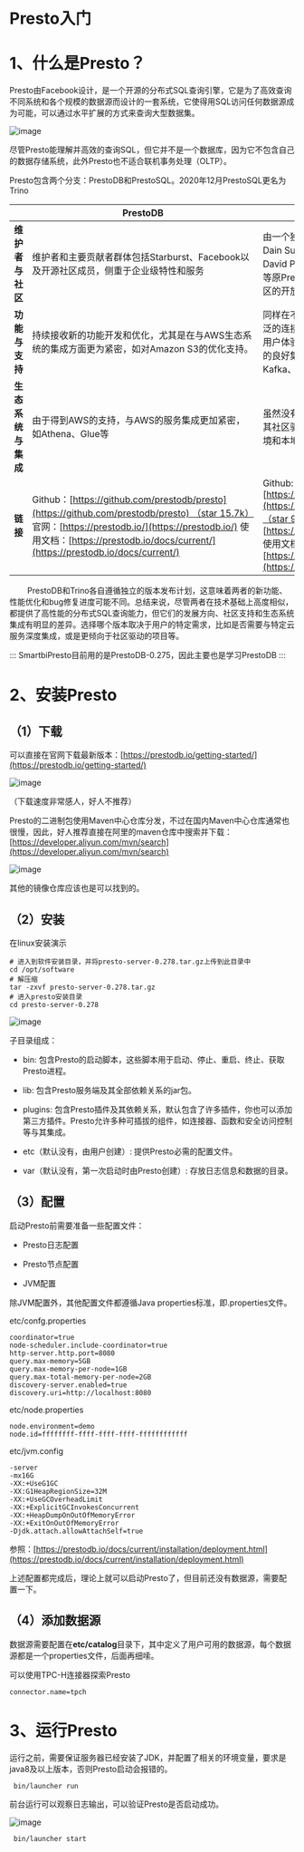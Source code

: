 # Presto入门

# 1、什么是Presto？

Presto由Facebook设计，是一个开源的分布式SQL查询引擎，它是为了高效查询不同系统和各个规模的数据源而设计的一套系统，它使得用SQL访问任何数据源成为可能，可以通过水平扩展的方式来查询大型数据集。

![image](./assets/af7413ee-a253-4af2-9a53-14525db73446.png)

尽管Presto能理解并高效的查询SQL，但它并不是一个数据库，因为它不包含自己的数据存储系统，此外Presto也不适合联机事务处理（OLTP）。

Presto包含两个分支：PrestoDB和PrestoSQL。2020年12月PrestoSQL更名为Trino 

|   |  **PrestoDB**  |  **Trino**  |
| --- | --- | --- |
|  **维护者与社区**  |  维护者和主要贡献者群体包括Starburst、Facebook以及开源社区成员，侧重于企业级特性和服务  |  由一个独立的开源社区维护，包括Dain Sundstrom、David Phillips、Martin Traverso等原Presto的创建者，强调开源社区的开放性和独立性。  |
|  **功能与支持**  |  持续接收新的功能开发和优化，尤其是在与AWS生态系统的集成方面更为紧密，如对Amazon S3的优化支持。  |  同样在不断发展中，致力于提供广泛的连接器支持，提升查询性能和用户体验，同时保持与各种数据源的良好集成，包括Hadoop、Kafka、Cassandra等  |
|  **生态系统与集成**  |  由于得到AWS的支持，与AWS的服务集成更加紧密，如Athena、Glue等  |  虽然没有直接的云服务商背书，但其社区驱动的特性使其在多种云环境和本地部署中都有良好的适应性  |
|  **链接**  |  Github：[https://github.com/prestodb/presto](https://github.com/prestodb/presto) （star 15.7k） 官网：[https://prestodb.io/](https://prestodb.io/) 使用文档：[https://prestodb.io/docs/current/](https://prestodb.io/docs/current/)  |  Github:[https://github.com/trinodb/trino](https://github.com/trinodb/trino)（star 9.8k） 官网：[https://trino.io/](https://trino.io/) 使用文档：[https://trino.io/docs/current](https://trino.io/docs/current)  |

        PrestoDB和Trino各自遵循独立的版本发布计划，这意味着两者的新功能、性能优化和bug修复进度可能不同。总结来说，尽管两者在技术基础上高度相似，都提供了高性能的分布式SQL查询能力，但它们的发展方向、社区支持和生态系统集成有明显的差异。选择哪个版本取决于用户的特定需求，比如是否需要与特定云服务深度集成，或是更倾向于社区驱动的项目等。

:::
SmartbiPresto目前用的是PrestoDB-0.275，因此主要也是学习PrestoDB
:::

# 2、安装Presto

## （1）下载

可以直接在官网下载最新版本：[https://prestodb.io/getting-started/](https://prestodb.io/getting-started/)

![image](./assets/d8fc0aa3-e2bd-4ce9-8a0f-a2b8c4c40a1e.png)

（下载速度非常感人，好人不推荐）

Presto的二进制包使用Maven中心仓库分发，不过在国内Maven中心仓库通常也很慢，因此，好人推荐直接在阿里的maven仓库中搜索并下载：[https://developer.aliyun.com/mvn/search](https://developer.aliyun.com/mvn/search)

![image](./assets/14928992-83ed-45e1-af3f-0e75ef0facc8.png)

其他的镜像仓库应该也是可以找到的。

## （2）安装

在linux安装演示

```shell
# 进入到软件安装目录，并将presto-server-0.278.tar.gz上传到此目录中
cd /opt/software
# 解压缩
tar -zxvf presto-server-0.278.tar.gz
# 进入presto安装目录
cd presto-server-0.278
```


![image](./assets/a3603a7c-e316-489a-96b3-081f4df62845.png)

子目录组成：

*   bin: 包含Presto的启动脚本，这些脚本用于启动、停止、重启、终止、获取Presto进程。
    
*   lib: 包含Presto服务端及其全部依赖关系的jar包。
    
*   plugins: 包含Presto插件及其依赖关系，默认包含了许多插件，你也可以添加第三方插件。Presto允许多种可插拔的组件，如连接器、函数和安全访问控制等与其集成。
    
*   etc（默认没有，由用户创建）: 提供Presto必需的配置文件。
    
*   var（默认没有，第一次启动时由Presto创建）: 存放日志信息和数据的目录。
    

## （3）配置

启动Presto前需要准备一些配置文件：

*   Presto日志配置
    
*   Presto节点配置
    
*   JVM配置
    

除JVM配置外，其他配置文件都遵循Java properties标准，即.properties文件。

etc/confg.properties

```properties
coordinator=true
node-scheduler.include-coordinator=true
http-server.http.port=8080
query.max-memory=5GB
query.max-memory-per-node=1GB
query.max-total-memory-per-node=2GB
discovery-server.enabled=true
discovery.uri=http://localhost:8080
```

etc/node.properties

```properties
node.environment=demo
node.id=ffffffff-ffff-ffff-ffff-ffffffffffff
```

etc/jvm.config

```shell
-server
-mx16G
-XX:+UseG1GC
-XX:G1HeapRegionSize=32M
-XX:+UseGCOverheadLimit
-XX:+ExplicitGCInvokesConcurrent
-XX:+HeapDumpOnOutOfMemoryError
-XX:+ExitOnOutOfMemoryError
-Djdk.attach.allowAttachSelf=true
```

参照：[https://prestodb.io/docs/current/installation/deployment.html](https://prestodb.io/docs/current/installation/deployment.html)

上述配置都完成后，理论上就可以启动Presto了，但目前还没有数据源，需要配置一下。

## （4）添加数据源

数据源需要配置在**etc/catalog**目录下，其中定义了用户可用的数据源，每个数据源都是一个properties文件，后面再细嗦。

可以使用TPC-H连接器探索Presto

```properties
connector.name=tpch
```

# 3、运行Presto

运行之前，需要保证服务器已经安装了JDK，并配置了相关的环境变量，要求是java8及以上版本，否则Presto启动会报错的。

```shell
 bin/launcher run
```

前台运行可以观察日志输出，可以验证Presto是否启动成功。

![image](./assets/355c770a-0638-4813-a6f9-a258d1bffbd9.png)

     bin/launcher start
